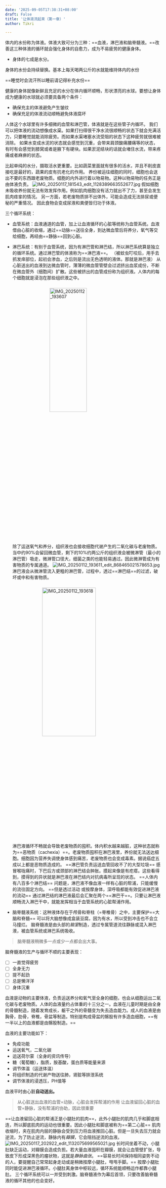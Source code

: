 ```yaml
---
date: '2025-09-05T17:38:31+08:00'
draft: False
title: '让体液流起来（第一章）'
author: Tikri

---
```

体内的水份称为体液。体液大致可分为三种：==血液，淋巴液和脑脊髓液。==改善这三种体液的循环就会强化身体的自愈力，成为不易疲劳的健康身体。
* 身体的七成是水分。

身体的水份会持续替换。基本上每天喝两公斤的水就能维持体内的水份

==睡觉时会流汗所以睡前请记得补充水份==

健康的身体就像新鲜且充足的水分在体内循环顺畅，形状漂亮的水球。要想让身体成为健康的水球就必须要具备两个条件：
- 确保充主的体液避免产生皱纹
- 确保充足的体液流动顺畅避免体液腐坏

人体这个水球里有许多细微的血管和淋巴管，体液就是在这些管子内循环。
我们可以把体液的流动想像成水渠。如果打扫得很干净水流很顺畅的状态下就会充满活力，只要睡觉就能消除疲劳。而如果水渠堵塞水流受阻的状态下这种疲劳就很难被消除。
如果水变成水泥的状态就会感觉到沉重，会带来肩颈酸痛腰痛等的状态，有时有会感觉到膝窝或者是腋下有硬块。如果淤泥结块的话就会堵住水流，带来疼痛或者麻痹的状态。

比起单纯的水分，摄取活水更重要。比如蔬菜里面就有很多的活水，并且不削皮直接吃是最好的，蔬果的皮有抗老化的作用。
养份被运往细胞的同时，细胞也会送出不要的东西跟老废物质。细胞的内外进行着以物易物。这种以物易物的任务正是由体液负责。
![IMG_20250117_181543_edit_1128389663552677.jpg](https://supernotes-resources.s3.amazonaws.com/image-uploads/d60d5231-f80d-4ef3-b12c-ef01f5f1e324--IMG_20250117_181543_edit_1128389663552677.jpg)
假如细胞未吸收养份就无法有效发挥作用。例如肌肉细胞没有活力就出不了力，甚至会发生肌肉痉挛的情况。
另一方面，若老废物质排不出体外，可能会造成无法排尿或便秘的严重情况。
因此食物会变成尿液和粪便皆归功于体液。

三个循环系统：
- 血管系统：血液通道的血管，加上让血液循环的心脏等统称为血管系统。血液借由心脏的收缩，通过==动脉==送往全身，到达微血管后将养分，氧气等交给细胞，再经由==静脉==回到心脏。
- 淋巴系统：有别于血管系统，因为有淋巴管和淋巴结，所以淋巴系统算是独立的循环系统。通过淋巴管的体液称为==淋巴液==。
（被蚊虫叮咬后，用手去抓发痒部位，起初会渗血，之后则是流出无色透明的液体。那就是淋巴液）
从心脏送出的血液到达微血管时，薄薄的微血管管壁会过滤挤出血浆成份，不断在微血管外（细胞间）扩散。这些被挤出的血管成份称为组织液。人体内的每个细胞就是浸泡在那些组织液之中。
<img src="https://supernotes-resources.s3.amazonaws.com/image-uploads/5108f23f-9284-4509-82ad-3d76a995c570--IMG_20250112_193607_edit_868451904541471.jpg" 
     style="width: min(50%, 800px); 
            height: min(50%, 800px);
            display: block;
            margin: 1.5rem auto;"
     alt="IMG_20250112_193607"/>
除了运送氧气和养分，组织液也会接收细胞代谢产生的二氧化碳与老废物质。当中约90%会留回微血管，剩下的10%约两公斤的组织液会被微淋管（最小的淋巴管）吸走，微淋管口径大，细菌之类的也能轻易通过。因此微淋管成为有害物质的专属通道。
![IMG_20250112_193611_edit_868465021578653.jpg](https://supernotes-resources.s3.amazonaws.com/image-uploads/d78dc485-62fd-4417-84ea-9a1f16e7f046--IMG_20250112_193611_edit_868465021578653.jpg)淋巴液会从微淋管流入更粗的淋巴管，过程中，透过==淋巴结==的过滤，破坏或中和有害物质。
<img src="https://supernotes-resources.s3.amazonaws.com/image-uploads/7bbb41e5-1722-4241-9a05-cfa4bff18ffa--IMG_20250112_193618_edit_868472595097400.jpg" 
     style="width: min(60%, 800px); 
            height: min(60%, 800px);
            display: block;
            margin: 1.5rem auto;"
     alt="IMG_20250112_193618"/>
淋巴液循环不畅就会导致老废物质的囤积。体内积水越来越脏，这种状态就称为==恶物质（cachexia）==。老废物质囤积在淋巴液里，养份就无法送达细胞。细胞因为营养失调使身体感到痛苦，老废物质也会变成毒素。据说癌症五成以上都是恶物质造成的。
==淋巴管负责运送血管回收不了的大型垃圾==
感冒喉咙痛时，下巴后方或颈部的淋巴结会肿胀。摸起来像是有疙瘩。这些看得到，摸得到的异状就是淋巴液在淋巴结内对抗病毒所呈现的状态。
==人体内有八百多个淋巴结==
问题是，淋巴液不像血液一样有心脏的帮浦，只能缓慢的流往固定方向。
==但是透过活动	或按摩身体，深呼吸都能有效促进淋巴液的流动==
通过淋巴结的淋巴液最后会汇聚在两个==淋巴干==。只要让淋巴液顺畅流入淋巴干中，就能发挥相当于血管系统的心脏帮浦作用。

- 脑脊髓液系统：这种液体存在于颅骨和脊柱（=脊椎骨）之中，主要保护==大脑和脊髓==
可以将大脑想像成盒装豆腐，因为有水，所以受到冲击也不会立马撞烂。
脑脊髓液是由头部的*脑室*制造，透过专属管道流往静脉或混入淋巴液，被血管系统或淋巴系统吸收。
>脑脊髓液稍微多一点或少一点都会出大事。

脑脊髓液的生产与循环不顺的主要表现：
- [ ] 一直觉得疲劳
- [ ] 全身无力
- [ ] 提不起劲
- [ ] 总是懒洋洋
- [ ] 身体沉重

血液是动物的主要体液，负责运送养分和氧气至全身的细胞，也会从细胞运出二氧化碳与老废物质。人体的血液量约占体重的十三分之一。血液在儿童时期是由全身的骨髓制造，随着发育成长，躯干之外的骨髓变为失去造血能力。成人的血液是由胸骨，肋骨，脊椎，骨盆等制造。特别是构成骨盆的髂股有许多造血细胞，==有一半以上的血液都是由髂股制造。==

血液的主要功能如下：
- 免疫功能
- 运送氧气，二氧化碳
- 运送荷尔蒙（全身的资讯传导）
- 糖（葡萄糖），脂质，胺基酸，蛋白质等能量来源
- 调节体温（运送体温）
- 将组织制造的代谢产物送往肺，肾脏等排泄系统
- 调节体液的浸透压，PH值等

血液平时由心脏**自动送出。**
>从心脏送出血液的血管=动脉，心脏会发挥帮浦的作用
>让血液留回心脏的血管=静脉，没有帮浦的协助，因此很重要

==让血液留回心脏的帮浦正是小腿肚的肌肉==，此外小腿肚的肌肉几乎和脚底相连，所以脚底肌肉的运动也很重要。因此小腿肚和脚底被称为==第二心脏==
肌肉收缩时，夹在肌肉内层的静脉会受到压力将血液推回心脏。但是一旦失去压力就会逆流，为了防止逆流，静脉内有*瓣膜*，它会阻挡逆流的血液。
![IMG_20250117_202922_edit_1132075699565021.jpg](https://supernotes-resources.s3.amazonaws.com/image-uploads/18837852-fc36-4a83-9f5c-eeb10019385a--IMG_20250117_202922_edit_1132075699565021.jpg)
长时间坐着不动，小腿肚缺乏运动，对瓣膜会造成负担。若大量血液囤积在瓣膜，就会让血管壁扩张，导致皮下形成深黑色的瘤状物，这就是*静脉曲张*。
==容易长时间保持相同姿势不动的人，要提醒自己常常起身走动或是稍微按摩小腿肚，甩甩手脚。==
按摩小腿肚同时能促进淋巴液循环。小腿肚离身体中枢较远，循环系统能顺畅运作都靠小腿肚。
三个循环系统可以一并受到刺激。脑脊髓液作为幕后首领，只要改善脑脊髓液的循环其他的也会变好。
